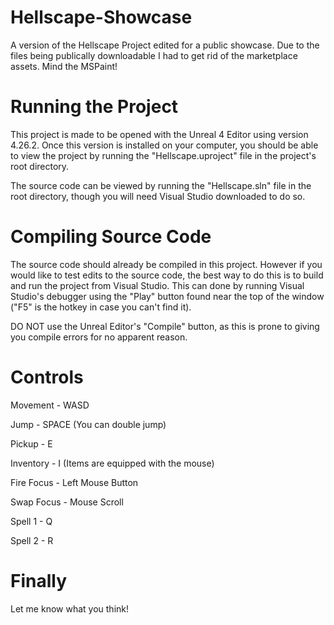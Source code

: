 # Hellscape-Showcase
A version of the Hellscape Project edited for a public showcase. Due to the files being publically downloadable I had to get rid of the marketplace assets. Mind the MSPaint!

# Running the Project
This project is made to be opened with the Unreal 4 Editor using version 4.26.2. Once this version is installed on your computer, you should be able to view the project by running the "Hellscape.uproject" file in the project's root directory.

The source code can be viewed by running the "Hellscape.sln" file in the root directory, though you will need Visual Studio downloaded to do so. 

# Compiling Source Code
The source code should already be compiled in this project. However if you would like to test edits to the source code, the best way to do this is to build and run the project from Visual Studio. This can done by running Visual Studio's debugger using the "Play" button found near the top of the window ("F5" is the hotkey in case you can't find it).

DO NOT use the Unreal Editor's "Compile" button, as this is prone to giving you compile errors for no apparent reason.

# Controls
Movement   - WASD

Jump       - SPACE (You can double jump)

Pickup     - E

Inventory  - I (Items are equipped with the mouse)

Fire Focus - Left Mouse Button

Swap Focus - Mouse Scroll

Spell 1    - Q

Spell 2    - R

# Finally
Let me know what you think!
